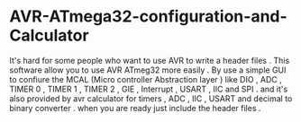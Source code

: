 # AVR-ATmega32-configuration-and-Calculator
It's hard for some people who want to use AVR to write a header files . This software allow you to use AVR ATmeg32 more easily . By use a simple GUI to confiure the MCAL (Micro controller Abstraction layer ) like DIO , ADC , TIMER 0 , TIMER 1 , TIMER 2 , GIE , Interrupt , USART , IIC and SPI .  and it's also provided by avr calculator for timers , ADC , IIC , USART and decimal to binary converter . when you are ready just include the header files .
